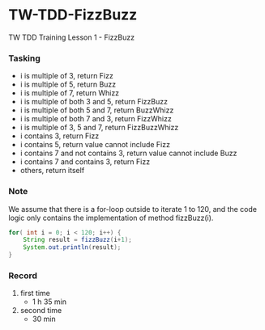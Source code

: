 # TW-TDD-FizzBuzz
TW TDD Training Lesson 1 - FizzBuzz

### Tasking
- i is multiple of 3, return Fizz
- i is multiple of 5, return Buzz
- i is multiple of 7, return Whizz
- i is multiple of both 3 and 5, return FizzBuzz
- i is multiple of both 5 and 7, return BuzzWhizz
- i is multiple of both 7 and 3, return FizzWhizz
- i is multiple of 3, 5 and 7, return FizzBuzzWhizz
- i contains 3, return Fizz
- i contains 5, return value cannot include Fizz
- i contains 7 and not contains 3, return value cannot include Buzz
- i contains 7 and contains 3, return Fizz
- others, return itself

### Note
We assume that there is a for-loop outside to iterate 1 to 120, and the code logic only contains the implementation of method fizzBuzz(i).
``` java
for( int i = 0; i < 120; i++) {
    String result = fizzBuzz(i+1);
    System.out.println(result);
}
```

### Record
1. first time
    - 1 h 35 min
2. second time
    - 30 min